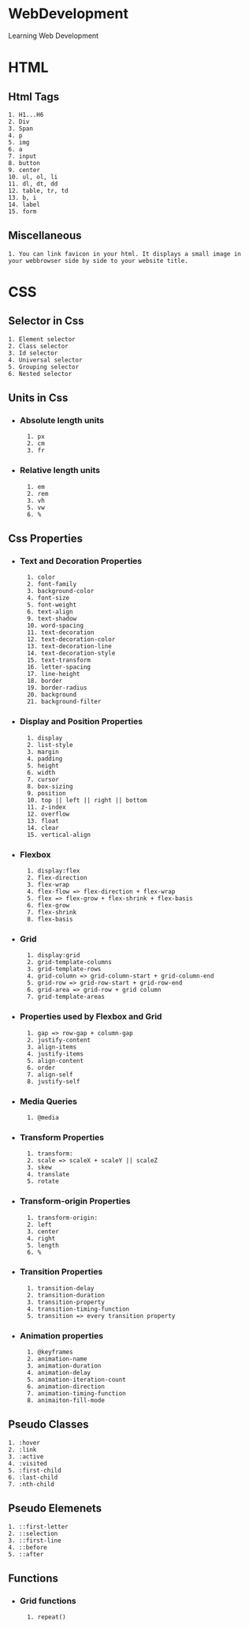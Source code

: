 # WebDevelopment

Learning Web Development

# HTML

## Html Tags

    1. H1...H6
    2. Div
    3. Span
    4. p
    5. img
    6. a
    7. input
    8. button
    9. center
    10. ul, ol, li
    11. dl, dt, dd
    12. table, tr, td
    13. b, i
    14. label
    15. form

## Miscellaneous

    1. You can link favicon in your html. It displays a small image in your webbrowser side by side to your website title.

# CSS

## Selector in Css

    1. Element selector
    2. Class selector
    3. Id selector
    4. Universal selector
    5. Grouping selector
    6. Nested selector

## Units in Css

- ### Absolute length units

        1. px
        2. cm
        3. fr

- ### Relative length units
        1. em
        2. rem
        3. vh
        5. vw
        6. %

## Css Properties

- ### Text and Decoration Properties
        1. color
        2. font-family
        3. background-color
        4. font-size
        5. font-weight
        6. text-align
        9. text-shadow
        10. word-spacing
        11. text-decoration
        12. text-decoration-color
        13. text-decoration-line
        14. text-decoration-style
        15. text-transform
        16. letter-spacing
        17. line-height
        18. border
        19. border-radius
        20. background
        21. background-filter

- ### Display and Position Properties
        1. display
        2. list-style
        3. margin
        4. padding
        5. height
        6. width
        7. cursor
        8. box-sizing
        9. position
        10. top || left || right || bottom
        11. z-index
        12. overflow
        13. float
        14. clear
        15. vertical-align

- ### Flexbox
        1. display:flex
        2. flex-direction
        3. flex-wrap
        4. flex-flow => flex-direction + flex-wrap
        5. flex => flex-grow + flex-shrink + flex-basis
        6. flex-grow
        7. flex-shrink
        8. flex-basis

- ### Grid
        1. display:grid
        2. grid-template-columns
        3. grid-template-rows
        4. grid-column => grid-column-start + grid-column-end
        5. grid-row => grid-row-start + grid-row-end
        6. grid-area => grid-row + grid column
        7. grid-template-areas
        
- ### Properties used by Flexbox and Grid
        1. gap => row-gap + column-gap
        2. justify-content
        3. align-items
        4. justify-items
        5. align-content
        6. order
        7. align-self
        8. justify-self

- ### Media Queries
        1. @media

- ### Transform Properties
        1. transform:
        2. scale => scaleX + scaleY || scaleZ
        3. skew
        4. translate
        5. rotate

- ### Transform-origin Properties
        1. transform-origin: 
        2. left
        3. center
        4. right 
        5. length
        6. %

- ### Transition Properties
        1. transition-delay
        2. transition-duration
        3. transition-property
        4. transition-timing-function
        5. transition => every transition property

- ### Animation properties
        1. @keyframes
        2. animation-name
        3. animation-duration
        4. animation-delay
        5. animation-iteration-count
        6. animation-direction
        7. animation-timing-function
        8. animaiton-fill-mode

## Pseudo Classes

    1. :hover
    2. :link
    3. :active
    4. :visited
    5. :first-child
    6. :last-child
    7. :nth-child

## Pseudo Elemenets

    1. ::first-letter
    2. ::selection
    3. ::first-line
    4. ::before
    5. ::after

## Functions

- ### Grid functions
        1. repeat()
